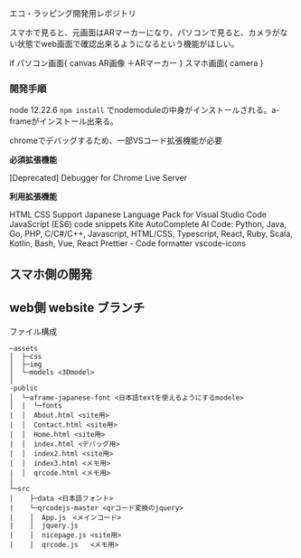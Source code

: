 エコ・ラッピング開発用レポジトリ


スマホで見ると、元画面はARマーカーになり、パソコンで見ると、カメラがない状態でweb画面で確認出来るようになるという機能がほしい。

if パソコン画面{
    canvas AR画像 ＋ARマーカー
} スマホ画面{
    camera
}

### 開発手順

node 12.22.6 
``` npm install ```
でnodemoduleの中身がインストールされる。a-frameがインストール出来る。

chromeでデバッグするため、一部VSコード拡張機能が必要

**必須拡張機能**

[Deprecated] Debugger for Chrome
Live Server


**利用拡張機能**

HTML CSS Support
Japanese Language Pack for Visual Studio Code
JavaScript (ES6) code snippets
Kite AutoComplete AI Code: Python, Java, Go, PHP, C/C#/C++, Javascript, HTML/CSS, Typescript, React, Ruby, Scala, Kotlin, Bash, Vue, React
Prettier - Code formatter
vscode-icons


## スマホ側の開発 


## web側 website ブランチ 
ファイル構成

```
─assets
│  ├─css
│  ├─img
│  └─models <3Dmodel>
│      
-public
│  └─aframe-japanese-font <日本語textを使えるようにするmodele>
│  |  └─fonts
|  │  About.html <site用>
|  │  Contact.html <site用>
|  │  Home.html <site用>
|  │  index.html <デバッグ用>
|  │  index2.html <site用>
|  │  index3.html <メモ用>
|  │  qrcode.html <メモ用>
│        
└─src
|    ├─data <日本語フォント>
|    └─qrcodejs-master <qrコード変換のjquery>
|    │  App.js　<メインコード>
|    │  jquery.js 
|    │  nicepage.js <site用>
|    │  qrcode.js   <メモ用>
```

